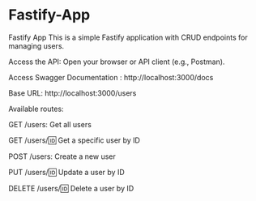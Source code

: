 # Fastify-App
Fastify App
This is a simple Fastify application with CRUD endpoints for managing users.

Access the API:
Open your browser or API client (e.g., Postman).

Access Swagger Documentation : http://localhost:3000/docs

Base URL: http://localhost:3000/users


Available routes:

GET /users: Get all users

GET /users/:id: Get a specific user by ID

POST /users: Create a new user

PUT /users/:id: Update a user by ID

DELETE /users/:id: Delete a user by ID
